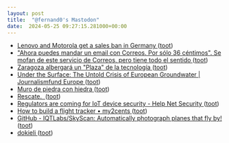 ```yaml
---
layout: post
title:  "@fernand0's Mastodon"
date:  2024-05-25 09:27:15.281000+00:00
---
```

*  [Lenovo and Motorola get a sales ban in Germany ](https://www.gsmarena.com/lenovo_and_motorola_get_a_sales_ban_in_germany-news-62825.ph) ([toot](https://mastodon.social/@fernand0/112501013563325582))
*  ["Ahora puedes mandar un email con Correos. Por sólo 36 céntimos". Se mofan de este servicio de Correos, pero tiene todo el sentido ](https://www.genbeta.com/actualidad/ahora-puedes-mandar-email-correos-solo-36-centimos-se-mofan-este-servicio-correos-tiene-todo-sentid) ([toot](https://mastodon.social/@fernand0/112500833092941910))
*  [Zaragoza albergará un "Plaza" de la tecnología ](https://www.elperiodicodearagon.com/aragon/2024/05/15/zaragoza-contara-nuevo-parque-empresarial-102426174.html?am) ([toot](https://mastodon.social/@fernand0/112500511186208624))
*  [Under the Surface: The Untold Crisis of European Groundwater \| Journalismfund Europe ](https://www.journalismfund.eu/under-surface-untold-crisis-european-groundwate) ([toot](https://mastodon.social/@fernand0/112499163812472055))
*  [Muro de piedra  con hiedra ](https://www.flickr.com/photos/fernand0/53715654769) ([toot](https://mastodon.social/@fernand0/112497179214833408))
*  [Rescate.  ](https://avecesunafoto.wordpress.com/2024/05/24/rescate) ([toot](https://mastodon.social/@fernand0/112497179078686269))
*  [Regulators are coming for IoT device security - Help Net Security ](https://www.helpnetsecurity.com/2024/05/09/iot-device-security) ([toot](https://mastodon.social/@fernand0/112497151443547744))
*  [How to build a flight tracker • my2cents ](https://frightanic.com/iot/how-to-build-a-flight-tracker) ([toot](https://mastodon.social/@fernand0/112497012488453114))
*  [GitHub - IQTLabs/SkyScan: Automatically photograph planes that fly by! ](https://github.com/IQTLabs/SkySca) ([toot](https://mastodon.social/@fernand0/112496858745403675))
*  [dokieli ](https://dokie.li) ([toot](https://mastodon.social/@fernand0/112496458836153854))
